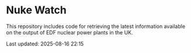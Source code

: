 # Nuke Watch

This repository includes code for retrieving the latest information available on the output of EDF nuclear power plants in the UK.

Last updated: 2025-08-16 22:15